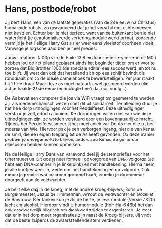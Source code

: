 # Hans, postbode/robot

Jij bent Hans, een van de laatste generaties (van de 24e eeuw na Christus) humanoïde robots, zo geavanceerd dat je het verschil met echte mensen niet kan zien. Echter ben je niet perfect, want van de buitenkant ben je niet waterdicht (je geautomatiseerde verteringsmodule werkt prima), zodoende vermijd je het Heilige Harry Gat als er weer eens vloeistof doorheen vloeit. Vanwege je logische aard ben je heel precies.

Jouw creatoren (J00p van de Ende 13.8 en John-ie-ie-ie-y-ie-ie-ie de M0l) hebben jou op het eiland geplaatst sinds het begin der tijden om er voor te zorgen dat Big Brother 1000 (de speciale editie) een succes werd, en tot nu toe blijft. Jij weet dan ook dat het eiland zich op een schijf bevindt die ronddraait om zo de ideale camerahoek te bewerkstelligen. Per jaar maakt hij 1 hele draai. Maar deze as moet natuurlijk wel gesmeerd worden (die achterhaalde 23ste eeuw technologie heeft dat nog nodig…).

De As bevat een computer die jou via WiFi vraagt om gesmeerd te worden. Jij, als medemechanisch wezen doet dit uit solidariteit. Ter afleiding stuur je het hele dorp uitnodigingen voor het Peddelfeest. Deze uitnodigingen verstuur je zelf, edoch anoniem. De dorpelingen weten niet van wie deze uitnodigingen zijn, ze worden verstuurd door een bovennatuurlijke macht. Tijdens het Peddelfeest smeer jij het mechaniek van De As met olie uit het moeras van Wie. Hiervoor pak je een verborgen ingang, niet die van Kenau de smid, die een eigen toegang tot de As heeft gevonden. Op deze manier probeer je onopgemerkt te blijven, anders zou Kenau de gemorste oliesporen hebben kunnen opmerken. 

Na de Heilige Harry Dans van vanavond deel jij de stembriefjes voor het Offerritueel uit. Dit doe jij heel formeel: op volgorde van DNA-volgorde (Je hebt een DNA-scanner in je linkerpink) en met handtekening. Hierna neem je alle briefjes weer in, wederom met handtekening en op volgorde. Ook noteer je precies wat iedereen gestemd heeft, voordat je de stemmen doorgeeft aan de veldwachter.

Je bent elke dag in de kroeg, met de andere kroeg-blijvers;  Boris de Burgermeester, Jezus de Timmerman, Arnout de Veldwachter en Godelief de Barvrouw. Bier tanken kun je als de beste, je levermodule (Versie ZX20) lacht om alcohol. Hierdoor vindt je humormodule (HoHiHa-6.46b) het dan ook daadwerkelijk hilarisch om drankwedstrijden te organiseren.  Je weet dat er in het dorp meer organisaties zijn naast de Kroeg-blijvers. Jij vindt dat de beste zuiperds de zwaarst tellende stem verdienen. 

